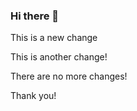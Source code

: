 ### Hi there 👋

This is a new change

This is another change!

There are no more changes!

Thank you!
